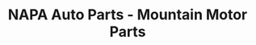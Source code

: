 ---
title: "NAPA Auto Parts - Mountain Motor Parts"
url: /burney/napa-auto-parts-mountain-motor-parts/
shop: Autowerkstatt
---